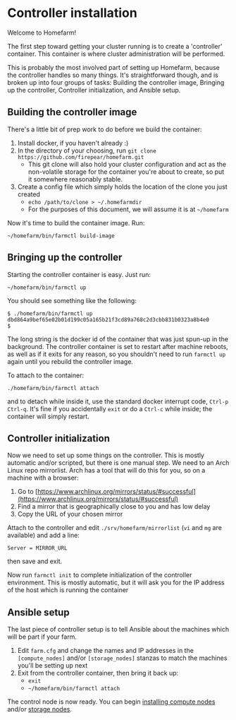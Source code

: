# Controller installation

Welcome to Homefarm!

The first step toward getting your cluster running is to create a
'controller' container. This container is where cluster administration
will be performed.

This is probably the most involved part of setting up Homefarm,
because the controller handles so many things. It's straightforward
though, and is broken up into four groups of tasks: Building the
controller image, Bringing up the controller, Controller
initialization, and Ansible setup.



## Building the controller image

There's a little bit of prep work to do before we build the container:

1. Install docker, if you haven't already :)
1. In the directory of your choosing, run `git clone https://github.com/firepear/homefarm.git`
    * This git clone will also hold your cluster configuration and act
      as the non-volatile storage for the container you're about to
      create, so put it somewhere reasonably stable.
1. Create a config file which simply holds the location of the clone
   you just created
   * `echo /path/to/clone > ~/.homefarmdir`
   * For the purposes of this document, we will assume it is at `~/homefarm`

Now it's time to build the container image. Run:

`~/homefarm/bin/farmctl build-image`



## Bringing up the controller

Starting the controller container is easy. Just run:

`~/homefarm/bin/farmctl up`

You should see something like the following:

```
$ ./homefarm/bin/farmctl up
dbd864a9bef65e02b01d199c05a165b21f3cd89a768c2d3cbb831b0323a8b4e0
$
```

The long string is the docker id of the container that was just
spun-up in the background. The controller container is set to restart
after machine reboots, as well as if it exits for any reason, so you
shouldn't need to run `farmctl up` again until you rebuild the
controller image.

To attach to the container:

`./homefarm/bin/farmctl attach`

and to detach while inside it, use the standard docker interrupt code,
`Ctrl-p Ctrl-q`. It's fine if you accidentally `exit` or do a `Ctrl-c`
while inside; the container will simply restart.


## Controller initialization

Now we need to set up some things on the controller. This is mostly
automatic and/or scripted, but there is one manual step.  We need to
an Arch Linux repo mirrorlist. Arch has a tool that will do this for
you, so on a machine with a browser:

1. Go to [https://www.archlinux.org/mirrors/status/#successful](https://www.archlinux.org/mirrors/status/#successful)
1. Find a mirror that is geographically close to you and has low delay
1. Copy the URL of your chosen mirror

Attach to the controller and edit `./srv/homefarm/mirrorlist`
(`vi` and `mg` are available) and add a line:

`Server = MIRROR_URL`

then save and exit.

Now run `farmctl init` to complete initialization of the controller
environment. This is mostly automatic, but it will ask you for the IP
address of the host which is running the container



## Ansible setup

The last piece of controller setup is to tell Ansible about the
machines which will be part if your farm.

1. Edit `farm.cfg` and change the names and IP addresses in the
   `[compute_nodes]` and/or `[storage_nodes]` stanzas to match the
   machines you'll be setting up next
1. Exit from the controller container, then bring it back up:
   * `exit`
   * `~/homefarm/bin/farmctl attach`

The control node is now ready. You can begin [installing compute
nodes](https://github.com/firepear/homefarm/blob/master/docs/compute_install.md)
and/or [storage
nodes](https://github.com/firepear/homefarm/blob/master/docs/storage_install.md).
